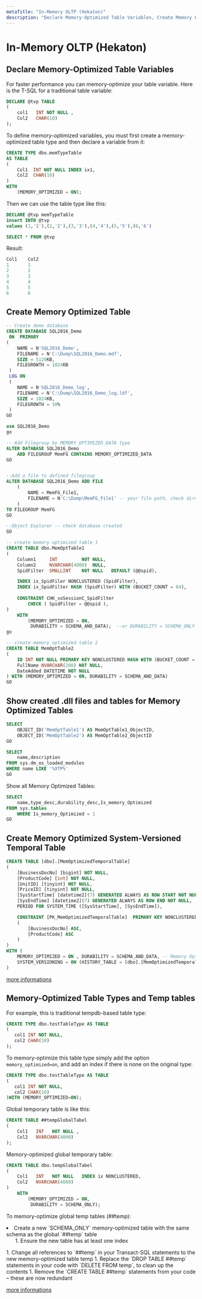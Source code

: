 ```yaml
---
metaTitle: "In-Memory OLTP (Hekaton)"
description: "Declare Memory-Optimized Table Variables, Create Memory Optimized Table, Show created .dll files and tables for Memory Optimized Tables, Create Memory Optimized System-Versioned Temporal Table, Memory-Optimized Table Types  and Temp tables"
---
```


# In-Memory OLTP (Hekaton)



## Declare Memory-Optimized Table Variables


For faster performance you can memory-optimize your table variable.
Here is the T-SQL for a traditional table variable:

```sql
DECLARE @tvp TABLE  
( 
    col1   INT NOT NULL ,  
    Col2   CHAR(10) 
);  

```

To define memory-optimized variables, you must first create a memory-optimized table type and then declare a variable from it:

```sql
CREATE TYPE dbo.memTypeTable 
AS TABLE  
(  
    Col1  INT NOT NULL INDEX ix1,  
    Col2  CHAR(10)  
)  
WITH  
    (MEMORY_OPTIMIZED = ON);  

```

Then we can use the table type like this:

```sql
DECLARE @tvp memTypeTable
insert INTO @tvp
values (1,'1'),(2,'2'),(3,'3'),(4,'4'),(5,'5'),(6,'6')

SELECT * FROM @tvp

```

Result:

```sql
Col1    Col2
1       1         
2       2         
3       3         
4       4         
5       5         
6       6        

```



## Create Memory Optimized Table


```sql
-- Create demo database
CREATE DATABASE SQL2016_Demo
 ON  PRIMARY
( 
    NAME = N'SQL2016_Demo', 
    FILENAME = N'C:\Dump\SQL2016_Demo.mdf', 
    SIZE = 5120KB, 
    FILEGROWTH = 1024KB 
 )
 LOG ON 
 ( 
    NAME = N'SQL2016_Demo_log', 
    FILENAME = N'C:\Dump\SQL2016_Demo_log.ldf', 
    SIZE = 1024KB, 
    FILEGROWTH = 10%
 )
GO

use SQL2016_Demo
go

-- Add Filegroup by MEMORY_OPTIMIZED_DATA type 
ALTER DATABASE SQL2016_Demo 
    ADD FILEGROUP MemFG CONTAINS MEMORY_OPTIMIZED_DATA 
GO


--Add a file to defined filegroup
ALTER DATABASE SQL2016_Demo ADD FILE
    ( 
        NAME = MemFG_File1,
        FILENAME = N'C:\Dump\MemFG_File1' -- your file path, check directory exist before executing this code
    ) 
TO FILEGROUP MemFG
GO

--Object Explorer -- check database created
GO

-- create memory optimized table 1
CREATE TABLE dbo.MemOptTable1  
(  
    Column1     INT         NOT NULL,  
    Column2     NVARCHAR(4000)  NULL,  
    SpidFilter  SMALLINT    NOT NULL   DEFAULT (@@spid),  

    INDEX ix_SpidFiler NONCLUSTERED (SpidFilter),  
    INDEX ix_SpidFilter HASH (SpidFilter) WITH (BUCKET_COUNT = 64),  
      
    CONSTRAINT CHK_soSessionC_SpidFilter  
        CHECK ( SpidFilter = @@spid ),  
)  
    WITH  
        (MEMORY_OPTIMIZED = ON,  
         DURABILITY = SCHEMA_AND_DATA);  --or DURABILITY = SCHEMA_ONLY
go  

-- create memory optimized table 2
CREATE TABLE MemOptTable2
(
    ID INT NOT NULL PRIMARY KEY NONCLUSTERED HASH WITH (BUCKET_COUNT = 10000),
    FullName NVARCHAR(200) NOT NULL, 
    DateAdded DATETIME NOT NULL
) WITH (MEMORY_OPTIMIZED = ON, DURABILITY = SCHEMA_AND_DATA)
GO

```



## Show created .dll files and tables for Memory Optimized Tables


```sql
SELECT
    OBJECT_ID('MemOptTable1') AS MemOptTable1_ObjectID,
    OBJECT_ID('MemOptTable2') AS MemOptTable2_ObjectID
GO

SELECT 
    name,description 
FROM sys.dm_os_loaded_modules
WHERE name LIKE '%XTP%'
GO

```

Show all Memory Optimized Tables:

```sql
SELECT 
    name,type_desc,durability_desc,Is_memory_Optimized 
FROM sys.tables
    WHERE Is_memory_Optimized = 1
GO

```



## Create Memory Optimized System-Versioned Temporal Table


```sql
CREATE TABLE [dbo].[MemOptimizedTemporalTable]
(
    [BusinessDocNo] [bigint] NOT NULL,
    [ProductCode] [int] NOT NULL,
    [UnitID] [tinyint] NOT NULL,
    [PriceID] [tinyint] NOT NULL,
    [SysStartTime] [datetime2](7) GENERATED ALWAYS AS ROW START NOT NULL,
    [SysEndTime] [datetime2](7) GENERATED ALWAYS AS ROW END NOT NULL,
    PERIOD FOR SYSTEM_TIME ([SysStartTime], [SysEndTime]),

    CONSTRAINT [PK_MemOptimizedTemporalTable]  PRIMARY KEY NONCLUSTERED 
    (
        [BusinessDocNo] ASC,
        [ProductCode] ASC
    )
)
WITH ( 
    MEMORY_OPTIMIZED = ON , DURABILITY = SCHEMA_AND_DATA, -- Memory Optimized Option ON
    SYSTEM_VERSIONING = ON (HISTORY_TABLE = [dbo].[MemOptimizedTemporalTable_History] , DATA_CONSISTENCY_CHECK = ON ) 
)

```

[more informations](https://msdn.microsoft.com/en-us/library/mt620110.aspx)



## Memory-Optimized Table Types  and Temp tables


For example, this is traditional tempdb-based table type:

```sql
CREATE TYPE dbo.testTableType AS TABLE
(
   col1 INT NOT NULL,
   col2 CHAR(10)
);

```

To memory-optimize this table type simply add the option `memory_optimized=on`, and add an index if there is none on the original type:

```sql
CREATE TYPE dbo.testTableType AS TABLE
(
   col1 INT NOT NULL,
   col2 CHAR(10)
)WITH (MEMORY_OPTIMIZED=ON);

```

Global temporary table is like this:

```sql
CREATE TABLE ##tempGlobalTabel 
(  
    Col1   INT   NOT NULL ,  
    Col2   NVARCHAR(4000)  
);  

```

Memory-optimized global temporary table:

```sql
CREATE TABLE dbo.tempGlobalTabel 
(  
    Col1   INT   NOT NULL   INDEX ix NONCLUSTERED,  
    Col2   NVARCHAR(4000)  
)  
    WITH  
        (MEMORY_OPTIMIZED = ON,  
         DURABILITY = SCHEMA_ONLY);  

```

To memory-optimize global temp tables (##temp):

<li>Create a new `SCHEMA_ONLY` memory-optimized table with the same schema as the global `##temp` table
<ul>
1. Ensure the new table has at least one index
</ul>
</li>
1. Change all references to `##temp` in your Transact-SQL statements to the new memory-optimized table temp
1. Replace the `DROP TABLE ##temp` statements in your code with `DELETE FROM temp`, to clean up the contents
1. Remove the `CREATE TABLE ##temp` statements from your code – these are now redundant

[more informations](https://blogs.msdn.microsoft.com/sqlserverstorageengine/2016/03/21/improving-temp-table-and-table-variable-performance-using-memory-optimization/)

